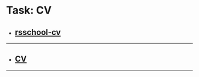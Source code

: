 # Task: CV
- ## [rsschool-cv](https://Albertkovak.github.io/rsschool-cv/)
---
- ## [CV](https://AlbertKovak.github.io/rsschool-cv/cv)
---
